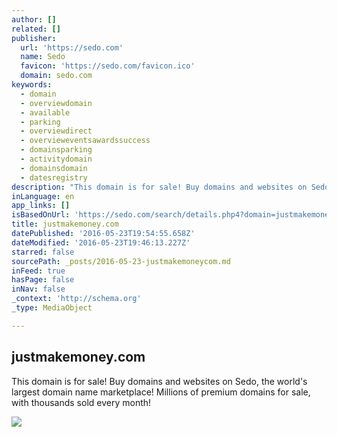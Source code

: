 ```yaml
---
author: []
related: []
publisher:
  url: 'https://sedo.com'
  name: Sedo
  favicon: 'https://sedo.com/favicon.ico'
  domain: sedo.com
keywords:
  - domain
  - overviewdomain
  - available
  - parking
  - overviewdirect
  - overvieweventsawardssuccess
  - domainsparking
  - activitydomain
  - domainsdomain
  - datesregistry
description: "This domain is for sale! Buy domains and websites on Sedo, the world's largest domain name marketplace! Millions of premium domains for sale, with thousands sold every month!"
inLanguage: en
app_links: []
isBasedOnUrl: 'https://sedo.com/search/details.php4?domain=justmakemoney.com'
title: justmakemoney.com
datePublished: '2016-05-23T19:54:55.658Z'
dateModified: '2016-05-23T19:46:13.227Z'
starred: false
sourcePath: _posts/2016-05-23-justmakemoneycom.md
inFeed: true
hasPage: false
inNav: false
_context: 'http://schema.org'
_type: MediaObject

---
```

<article style=""><h1>justmakemoney.com</h1><p>This domain is for sale! Buy domains and websites on Sedo, the world's largest domain name marketplace! Millions of premium domains for sale, with thousands sold every month!</p><img src="https://sedo.com/fileadmin/images/01_header/staff/BuyDomains_BrowseCategories_V2.jpg" /></article>
